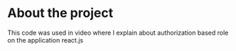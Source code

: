# About the project

This code was used in video where I explain about authorization based role on the application react.js
